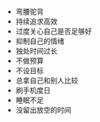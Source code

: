 - 弯腰驼背
- 持续追求高效
- 过度关心自己是否足够好
- 抑制自己的情绪
- 独处时间过长
- 不做预算
- 不设目标
- 总拿自己和别人比较
- 刷手机度日
- 睡眠不足
- 没留出放空的时间